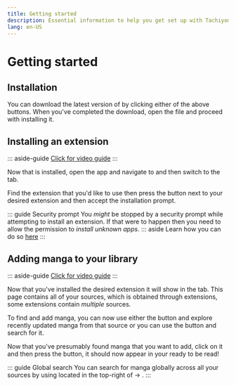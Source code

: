 ```yaml
---
title: Getting started
description: Essential information to help you get set up with Tachiyomi.
lang: en-US
---
```


# Getting started

## Installation

<DownloadButtons downloadStableTag="Tachiyomi" downloadPreviewTag="Tachiyomi Preview"/>

You can download the latest version of <Navigation item="tachiyomi"/> by clicking either of the above buttons.
When you've completed the download, open the <VersionTag fileName/> file and proceed with installing it.

## Installing an extension

::: aside-guide
[<MaterialIcon icon-name="videocam"/> Click for video guide](/assets/media/video-guide-extension-install.webm)
:::

Now that <Navigation item="tachiyomi"/> is installed, open the app and navigate to <Navigation item="browse"/> and then switch to the <Navigation item="tab_extensions"/> tab.

Find the extension that you'd like to use then press the <Navigation item="install"/> button next to your desired extension and then accept the installation prompt.

::: guide Security prompt
You *might* be stopped by a security prompt while attempting to install an extension. If that were to happen then you need to allow <Navigation item="tachiyomi"/> the permission to *install unknown apps*.
::: aside
Learn how you can do so [here](/help/faq/#how-do-i-allow-third-party-installations)
:::

## Adding manga to your library

::: aside-guide
[<MaterialIcon icon-name="videocam"/> Click for video guide](/assets/media/video-guide-library-add-to.webm)
:::

Now that you've installed the desired extension it will show in the <Navigation item="tab_sources"/> tab. This page contains all of your sources, which is obtained through extensions, some extensions contain *multiple* sources.

To find and add manga, you can now use either the <Navigation item="button_latest"/> button and explore recently updated manga from that source or you can use the <Navigation item="button_browse"/> button and search for it.

Now that you've presumably found manga that you want to add, click on it and then press the <Navigation item="bookmark"/> button, it should now appear in your <Navigation item="library"/> ready to be read!

::: guide Global search
You can search for manga globally across all your sources by using <Navigation item="search"/> located in the top-right of <Navigation item="browse"/> → <Navigation item="tab_sources"/>.
:::
